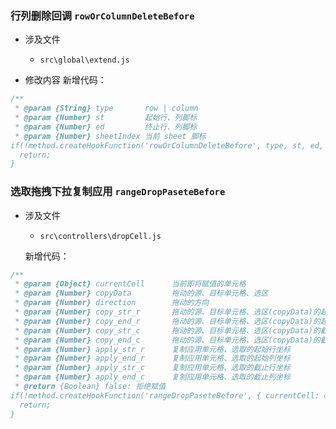 ### 行列删除回调 `rowOrColumnDeleteBefore`

* 涉及文件
  - `src\global\extend.js`

* 修改内容
新增代码：
```javascript
/**
 * @param {String} type       row | column
 * @param {Number} st         起始行、列脚标
 * @param {Number} ed         终止行、列脚标
 * @param {Number} sheetIndex 当前 sheet 脚标
if(!method.createHookFunction('rowOrColumnDeleteBefore', type, st, ed, sheetIndex)){
  return;
}
```


### 选取拖拽下拉复制应用 `rangeDropPaseteBefore`

* 涉及文件
  - `src\controllers\dropCell.js`

  新增代码：
```javascript
/**
 * @param {Object} currentCell      当前即将赋值的单元格
 * @param {Number} copyData         拖动的源、目标单元格、选区
 * @param {Number} direction        拖动的方向
 * @param {Number} copy_str_r       拖动的源、目标单元格、选区(copyData)的起始行坐标
 * @param {Number} copy_end_r       拖动的源、目标单元格、选区(copyData)的起始列坐标
 * @param {Number} copy_str_c       拖动的源、目标单元格、选区(copyData)的截止行坐标
 * @param {Number} copy_end_c       拖动的源、目标单元格、选区(copyData)的截止行坐标
 * @param {Number} apply_str_r      复制应用单元格、选取的起始行坐标
 * @param {Number} apply_end_r      复制应用单元格、选取的起始列坐标
 * @param {Number} apply_str_c      复制应用单元格、选取的截止行坐标
 * @param {Number} apply_end_c      复制应用单元格、选取的截止列坐标
 * @return {Boolean} false: 拒绝赋值
if(!method.createHookFunction('rangeDropPaseteBefore', { currentCell: d[j][i], copyData, direction, copy_str_r, copy_end_r, copy_str_c, copy_end_c, apply_str_r, apply_end_r, apply_str_c, apply_end_c })){
  return;
}
```